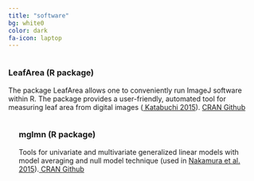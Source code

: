 ```yaml
---
title: "software"
bg: white0
color: dark
fa-icon: laptop
---
```


<div class="feature columns">
  <div class="column2 left">
    <h3>LeafArea (R package)</h3>
    <p>The package LeafArea allows one to conveniently run ImageJ software within R. The package provides a user-friendly, automated tool for measuring leaf area from digital images (<a href="http://link.springer.com/article/10.1007/s11284-015-1307-x"> Katabuchi 2015</a>). <a href="https://cran.r-project.org/web/packages/LeafArea/index.html"> CRAN </a> <a href="https://github.com/mattocci27/LeafArea">Github</a></p>
  </div>
  <div class="column2 right">
    <span class="leaf-img"></span>
  </div>
</div> <!-- end feature -->


<div class="feature columns">
  <div class="column2 left">
    <span class="mglmn-img"></span>
  </div>
  <div class="column2 right">
    <h3>mglmn (R package)</h3>
    <p>Tools for univariate and multivariate generalized linear models with model averaging and null model technique (used in <a href="http://onlinelibrary.wiley.com/doi/10.1111/jbi.12520/full"> Nakamura et al. 2015</a>).<a href="https://cran.r-project.org/web/packages/mglmn/index.html"> CRAN </a> <a href="https://github.com/mattocci27/mglmn">Github</a></p>


  </div>
</div> <!-- end feature -->
